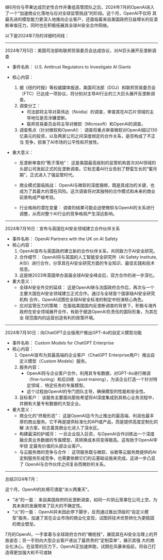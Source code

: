 继6月份与苹果达成历史性合作并重组高管团队之后，2024年7月的OpenAI进入了一个“加速商业化落地与应对全球监管挑战”的阶段。这个月，OpenAI不仅将
其最先进的模型能力更深入地推向企业客户，还面临着来自美国政府日益增长的反垄断审查压力，同时也在积极拓展其全球AI安全合作网络。

以下是2024年7月的详细时间线：

---

2024年7月5日：美国司法部和联邦贸易委员会达成协议，对AI巨头展开反垄断调查

- 事件名称： U.S. Antitrust Regulators to Investigate AI Giants
- 核心内容：
  1.  据《纽约时报》等权威媒体报道，美国司法部（DOJ）和联邦贸易委员会（FTC）已达成一项协议，将分别对主导AI行业的三大巨头展开反垄断调查。
  2.  调查分工：
      - 司法部将主导对英伟达（Nvidia）的调查，审查其在AI芯片领域的主导地位是否涉嫌垄断。
      - 联邦贸易委员会将主导对微软（Microsoft）和OpenAI的调查。
  3.  调查焦点（针对微软和OpenAI）： 调查将重点审查微软对OpenAI超过130亿美元的投资，以及两家公司之间深度绑定的合作关系，是否构成了不正当
      竞争，损害了AI市场的公平性和开放性。
- 重大意义：

  - 反垄断审查的“靴子落地”： 这是美国最高级别的监管机构首次对AI领域的头部公司发起正式的反垄断调查。它标志着AI行业告别了野蛮生长的“蜜月
    期”，正式进入了强监管时代。

  - 商业模式面临挑战：
    OpenAI与微软的深度捆绑，既是其成功的关键，也成为了其最大的潜在风险。这次调查将对其独特的合作模式和未来的商业前景构成严峻考验。
  - 行业格局的潜在变量： 调查的结果可能会迫使微软与OpenAI的关系进行调整，从而对整个AI行业的竞争格局产生深远影响。

---

2024年7月16日：宣布与英国在AI安全领域建立合作伙伴关系

- 事件名称： OpenAI Partners with the UK on AI Safety
- 核心内容：
  1.  OpenAI宣布与英国政府建立新的合作伙伴关系，共同致力于AI安全研究。
  2.  合作细节： OpenAI将与英国的人工智能安全研究所（AI Safety Institute,
      AISI）进行合作，分享其在AI安全研究方面的专业知识、最佳实践和技术信息。
  3.  这是继2023年英国举办首届全球AI安全峰会后，双方合作的进一步深化。
- 重大意义：
  - 全球AI安全外交的延续： 这是OpenAI继与法国政府合作后，再次与一个主要大国在AI安全领域建立正式合作。通过与全球首个国家级AI安全研究机构
    合作，OpenAI试图在全球AI安全标准的制定中扮演核心角色。
  - 应对监管压力的策略： 在面临美国国内反垄断调查的背景下，积极与海外政府在安全领域展开合作，有助于塑造OpenAI负责任的国际形象，为其在全
    球范围内的运营创造有利的政策环境。

---

2024年7月30日：向ChatGPT企业版用户推出GPT-4o的自定义模型功能

- 事件名称： Custom Models for ChatGPT Enterprise
- 核心内容：
  1.  OpenAI宣布为其最高端的企业客户（ChatGPT Enterprise用户）推出自定义模型（Custom Models）服务。
  2.  服务内容：
      - OpenAI将与企业客户合作，利用其专有数据，对GPT-4o进行微调（fine-tuning）和后训练（post-training），为该企业打造一个针对特定领域
        、特定任务的专属模型。
      - 这个过程由OpenAI的专门团队主导，确保模型的性能和安全性。
  3.  目标客户： 该服务主要面向那些希望将AI深度集成到其核心业务流程中，并拥有大量专有数据的大型企业。
- 重大意义：
  - 商业化的“终极形态”： 这是OpenAI迄今为止推出的最高端、利润也最丰厚的商业服务。它不再是提供标准化的API或产品，而是提供高度定制化的解
    决方案，标志着其商业化进入了深水区。
  - 构建最深的护城河： 一旦企业投入巨资，与OpenAI合作训练出一个深度融合其业务数据的专属模型，其转换成本将变得极高。这有助于OpenAI牢牢锁
    定最有价值的头部企业客户。
  - 与云服务商的竞争与合作： 这项服务既与微软、谷歌等云服务商提供的AI定制服务形成竞争，也需要依赖它们的云基础设施来完成。这进一步凸显了
    OpenAI与合作伙伴之间复杂而微妙的关系。

---

总结2024年7月：

这个月，OpenAI的处境可谓是“冰火两重天”。

- “冰”的一面： 来自美国政府的反垄断调查，如同一片阴云笼罩在公司上空，为其未来的发展带来了巨大的不确定性。
- “火”的一面：
  OpenAI并未因此停下脚步，反而通过推出顶级的“自定义模型”服务，加速了其在企业市场的商业化变现，试图将技术优势转化为更稳固的商业壁垒。

7月的OpenAI，一手拿着与全球政府合作的“橄榄枝”，展现其在AI安全治理上的开放姿态；另一手则向大型企业客户递出了最昂贵的“定制菜单”，展示其强
大的商业化决心。在监管的压力下，OpenAI正加速奔跑，试图在风暴来临前，将自己打造得更加强大和不可或缺
